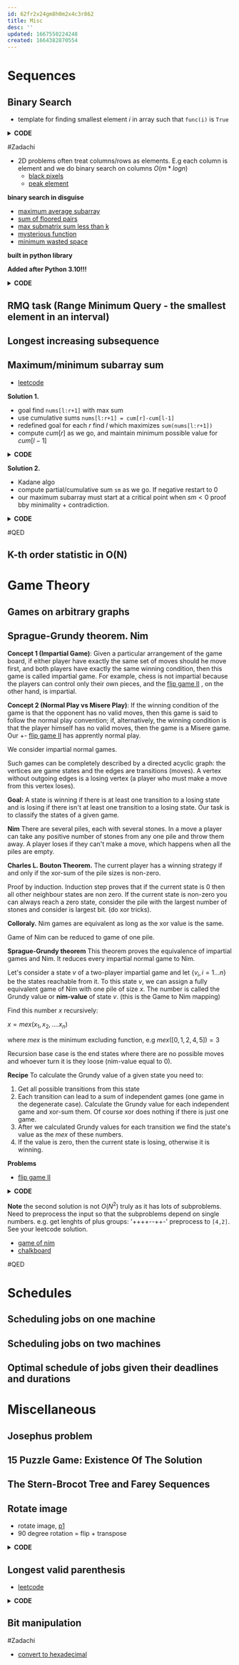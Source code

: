 ```yaml
---
id: 62fr2x24gm8h0m2x4c3r862
title: Misc
desc: ''
updated: 1667550224248
created: 1664382870554
---
```

# Sequences

## Binary Search
- template for finding smallest element $i$ in array such that `func(i)` is `True`

<details>
<summary> <b>CODE</b> </summary>

```Python
def bs(i,j,func):
    while i < j:
        mid = i+j >> 1
        if func(mid):
            j = mid
        else:
            i = mid + 1
    return i
```

</details>

#Zadachi
- 2D problems often treat columns/rows as elements. E.g each column is element and we do binary search on columns $O(m*logn)$
    - [black pixels](https://leetcode.com/problems/smallest-rectangle-enclosing-black-pixels/)
    - [peak element](https://leetcode.com/problems/find-a-peak-element-ii/)

**binary search in disguise**
- [maximum average subarray](https://leetcode.com/problems/maximum-average-subarray-ii/)
- [sum of floored pairs](https://leetcode.com/problems/sum-of-floored-pairs/)
- [max submatrix sum less than k](https://leetcode.com/problems/max-sum-of-rectangle-no-larger-than-k/)
- [mysterious function](https://leetcode.com/problems/find-a-value-of-a-mysterious-function-closest-to-target/)
- [minimum wasted space](https://leetcode.com/problems/minimum-space-wasted-from-packaging/)

**built in python library**

**Added after Python 3.10!!!**
<details>
<summary> <b>CODE</b> </summary>

```Python
import bisect
bisect.bisect_left(arr,num,key) # uses >=
bisect.bisect_right(arr,num,key) # uses >

# can binary search tuples too
bisect.bisect_left(arr, (x,y), key = lambda x: (x[0],x[1]))
```
- binary search + insert
```python
import bisect
bisect.insort_left(arr,num,key) # runs binary search and inserts O(n)
```


</details>


## RMQ task (Range Minimum Query - the smallest element in an interval)
## Longest increasing subsequence
## Maximum/minimum subarray sum
- [leetcode](https://leetcode.com/problems/maximum-subarray/)

**Solution 1.**
- goal find `nums[l:r+1]` with max sum
- use cumulative sums `nums[l:r+1] = cum[r]-cum[l-1]`
- redefined goal for each $r$ find $l$ which maximizes `sum(nums[l:r+1])`
- compute $cum[r]$ as we go, and maintain minimum possible value for $cum[l-1]$

<details>
<summary> <b>CODE</b> </summary>

```Python
def maxSubArray(nums: List[int]) -> int:
    res,min_sum,sm = -float('inf'),0,0
    for r in range(len(nums)):
        sm += nums[r]
        res = max(res,sm-min_sum)
        min_sum = min(min_sum,sm)
    return res
```
</details>

**Solution 2.**
- Kadane algo
- compute partial/cumulative sum `sm` as we go. If negative restart to 0
- our maximum subarray must start at a critical point when $sm < 0$ proof bby minimality + contradiction.

<details>
<summary> <b>CODE</b> </summary>

```Python
def maxSubArray(nums: List[int]) -> int:
    res,curr = -float('inf'),0
    for num in nums:
        curr += num
        res = max(res,curr)
        curr = max(curr,0)
    return res
```
</details>

#QED


## K-th order statistic in O(N)
# Game Theory
## Games on arbitrary graphs
## Sprague-Grundy theorem. Nim

**Concept 1 (Impartial Game)**: Given a particular arrangement of the game
board, if either player have exactly the same set of moves should he
move first, and both players have exactly the same winning condition,
then this game is called impartial game. For example, chess is not
impartial because the players can control only their own pieces, and
the [flip game II](https://leetcode.com/problems/flip-game-ii/) , on the other hand, is impartial.


**Concept 2 (Normal Play vs Misere Play)**: If the winning condition of
the game is that the opponent has no valid moves, then this game is
said to follow the normal play convention; if, alternatively, the
winning condition is that the player himself has no valid moves, then
the game is a Misere game. Our +- [flip game II](https://leetcode.com/problems/flip-game-ii/) has apprently normal play.

We consider impartial normal games.

Such games can be completely described by a directed acyclic graph: the vertices are game states and the edges are transitions (moves). 
A vertex without outgoing edges is a losing vertex (a player who must make a move from this vertex loses).


**Goal:** A state is winning if there is at least one transition to a losing state and is losing if there isn't at least one transition to a losing state. Our task is to classify the states of a given game.

**Nim**
There are several piles, each with several stones. In a move a player can take any positive number of stones from any one pile and throw them away. A player loses if they can't make a move, which happens when all the piles are empty.

**Charles L. Bouton Theorem.** The current player has a winning strategy if and only if the xor-sum of the pile sizes is non-zero.

Proof by induction. Induction step proves that if the current state is 0 then all other neighbour states are non zero. If the current state is non-zero you can always reach a zero state, consider the pile with the largest number of stones and consider is largest bit. (do xor tricks).

**Colloraly.** Nim games are equivalent as long as the xor value is the same.

Game of Nim can be reduced to game of one pile.

**Sprague-Grundy theorem** 
This theorem proves the equivalence of impartial games and Nim. It reduces every impartial normal game to Nim.

Let's consider a state $v$ of a two-player impartial game and let $\{v_{i},i = 1 \dots n\}$ be the states reachable from it. To this state $v$, we can assign a fully equivalent game of Nim with one pile of size $x$. The number is called the Grundy value or **nim-value** of state $v$. (this is the Game to Nim mapping)

Find this number $x$ recursively:

$x = mex(x_1, x_2, .... x_n)$

where $mex$ is the minimum excluding function, e.g $mex([0,1,2,4,5]) = 3$

Recursion base case is the end states where there are no possible moves and whoever turn it is they loose (nim-value equal to 0).


**Recipe**
To calculate the Grundy value of a given state you need to:
1. Get all possible transitions from this state
2. Each transition can lead to a sum of independent games (one game in the degenerate case). Calculate the Grundy value for each independent game and xor-sum them. Of course xor does nothing if there is just one game.
3. After we calculated Grundy values for each transition we find the state's value as the $mex$ of these numbers.
4. If the value is zero, then the current state is losing, otherwise it is winning.


**Problems**

- [flip game II](https://leetcode.com/problems/flip-game-ii/)

<details>
<summary> <b>CODE</b> </summary>

```Python
# O(C_n) where C_n is n-th Catalan number
class Solution:
    def canWin(self, s: str) -> bool:
        def adj(s):
            neigh = []
            for i in range(len(s)-1):
                if s[i:i+2] == '++': neigh.append(s[:i]+'--'+s[i+2:])
            return neigh
        @cache
        def dfs(s):
            for u in adj(s):
                if not dfs(u): return True
            return False
        return dfs(s)

# O(n^2) Sprague-Grundy theorem
class Solution:
    def canWin(self, s: str) -> bool:
        @cache
        def dp(s):
            if len(s) < 2: return 0
            st = set()
            for i in range(len(s)-1):
                if s[i:i+2] == '++':
                    st.add(dp(s[:i]) ^ dp(s[i+2:]))
            # mex
            i = 0 
            while i in st:
                i += 1
            return i
        return dp(s) != 0

```

</details>


**Note** the second solution is not $O(N^2)$ truly as it has lots of subproblems. Need to preprocess the input so that the subproblems depend on single numbers. e.g. get lenghts of plus groups: '++++--++-' preprocess to `[4,2]`. See your leetcode solution.


- [game of nim](https://leetcode.com/problems/game-of-nim/)
- [chalkboard](https://leetcode.com/problems/chalkboard-xor-game/)

#QED

# Schedules
## Scheduling jobs on one machine
## Scheduling jobs on two machines
## Optimal schedule of jobs given their deadlines and durations
# Miscellaneous
## Josephus problem
## 15 Puzzle Game: Existence Of The Solution
## The Stern-Brocot Tree and Farey Sequences

## Rotate image

- rotate image, [p1](https://leetcode.com/problems/rotate-image/)
- 90 degree rotation = flip + transpose

<details>
<summary> <b>CODE</b> </summary>

```Python
def rotate(matrix):
    matrix.reverse()
    return list(zip(*matrix))

def rotate_inplace(matrix):
    matrix.reverse()
    for i in range(len(matrix)):
        for j in range(i):
            matrix[i][j],matrix[j][i] = matrix[j][i],matrix[i][j]
```
</details>

## Longest valid parenthesis
- [leetcode](https://leetcode.com/problems/longest-valid-parentheses/)

<details>
<summary> <b>CODE</b> </summary>

```Python
class Solution:
    def longestValidParentheses(self, s: str) -> int:
        def compute(ch,s):
            bal,res,curr = 0,0,0
            for p in s:
                bal += (p == ch)
                bal -= (p != ch)
                curr += 2*(p == ch)
                if bal == 0: 
                    res = max(res,curr)
                elif bal<0:
                    curr,bal = 0,0
            return res
        return max(compute('(',s),compute(')',s[::-1]))
```
</details>


## Bit manipulation
#Zadachi
- [convert to hexadecimal](https://leetcode.com/problems/convert-a-number-to-hexadecimal/)